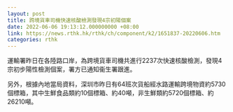 ```yaml
---
layout: post
title: 跨境貨車司機快速核酸檢測發現4宗初陽個案
date: 2022-06-06 19:13:12.000000000 +08:00
link: https://news.rthk.hk/rthk/ch/component/k2/1651837-20220606.htm
categories: rthk
---
```


運輸署昨日在各陸路口岸，為跨境貨車司機共進行2237次快速核酸檢測，發現4宗初步陽性檢測個案，署方已通知衞生署跟進。

另外，根據內地當局資料，深圳市昨日有64班次貨船經水路運輸跨境物資約5730個標箱，其中生鮮食品類約10個標箱、約40噸，非生鮮類約5720個標箱、約26210噸。
